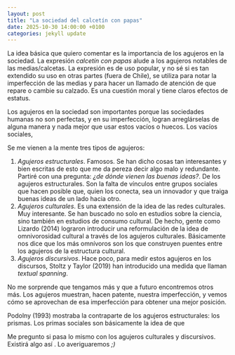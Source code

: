 ```yaml
---
layout: post
title: "La sociedad del calcetín con papas"
date: 2025-10-30 14:00:00 +0100
categories: jekyll update
---
```


La idea básica que quiero comentar es la importancia de los agujeros en la sociedad. La expresión *calcetín con papas* alude a los agujeros notables de las medias/calcetas. La expresión es de uso popular, y no sé si es tan extendido su uso en otras partes (fuera de Chile), se utiliza para notar la imperfección de las medias y para hacer un llamado de atención de que repare o cambie su calzado. Es una cuestión moral y tiene claros efectos de estatus. 

Los agujeros en la sociedad son importantes porque las sociedades humanas no son perfectas, y en su imperfección, logran arreglárselas de alguna manera y nada mejor que usar estos vacíos o huecos. Los vacíos sociales, 

Se me vienen a la mente tres tipos de agujeros:

1. *Agujeros estructurales*. Famosos. Se han dicho cosas tan interesantes y bien escritas de esto que me da pereza decir algo malo y redundante. Partiré con una pregunta: *¿de dónde vienen las buenas ideas?*. De los agujeros estructurales. Son la falta de vínculos entre grupos sociales que hacen posible que, quien los conecta, sea un innovador y que traiga buenas ideas de un lado hacia otro.
2. *Agujeros culturales*. Es una extensión de la idea de las redes culturales. Muy interesante. Se han buscado no solo en estudios sobre la ciencia, sino también en estudios de consumo cultural. De hecho, gente como Lizardo (2014) lograron introducir una reformulación de la idea de omnivorosidad cultural a través de los agujeros culturales. Básicamente nos dice que los más omnívoros son los que construyen puentes entre los agujeros de la estructura cultural. 
3. *Agujeros discursivos*. Hace poco, para medir estos agujeros en los discursos, Stoltz y Taylor (2019) han introducido una medida que llaman *textual spanning*.

No me sorprende que tengamos más y que a futuro encontremos otros más. Los agujeros muestran, hacen patente, nuestra imperfección, y vemos cómo se aprovechan de esa imperfección para obtener una mejor posición. 

Podolny (1993) mostraba la contraparte de los agujeros estructurales: los prismas. Los primas sociales son básicamente la idea de que 

Me pregunto si pasa lo mismo con los agujeros culturales y discursivos. Existirá algo así . Lo averiguaremos *;)*
